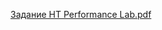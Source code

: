 [Задание НТ Performance Lab.pdf](https://github.com/user-attachments/files/17179310/Performance.Lab.pdf)
